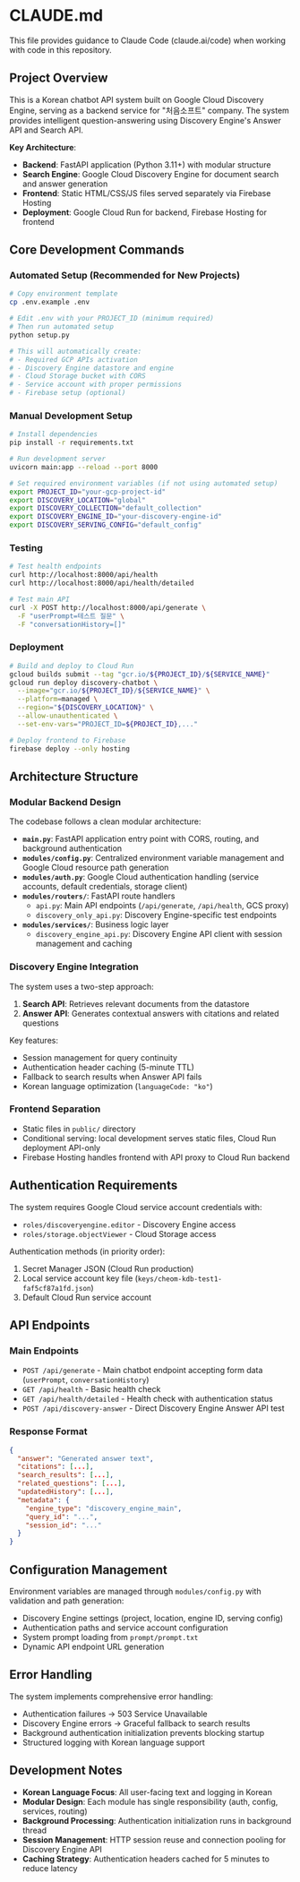 # CLAUDE.md

This file provides guidance to Claude Code (claude.ai/code) when working with code in this repository.

## Project Overview

This is a Korean chatbot API system built on Google Cloud Discovery Engine, serving as a backend service for "처음소프트" company. The system provides intelligent question-answering using Discovery Engine's Answer API and Search API.

**Key Architecture**:
- **Backend**: FastAPI application (Python 3.11+) with modular structure
- **Search Engine**: Google Cloud Discovery Engine for document search and answer generation
- **Frontend**: Static HTML/CSS/JS files served separately via Firebase Hosting
- **Deployment**: Google Cloud Run for backend, Firebase Hosting for frontend

## Core Development Commands

### Automated Setup (Recommended for New Projects)
```bash
# Copy environment template
cp .env.example .env

# Edit .env with your PROJECT_ID (minimum required)
# Then run automated setup
python setup.py

# This will automatically create:
# - Required GCP APIs activation
# - Discovery Engine datastore and engine
# - Cloud Storage bucket with CORS
# - Service account with proper permissions
# - Firebase setup (optional)
```

### Manual Development Setup
```bash
# Install dependencies
pip install -r requirements.txt

# Run development server
uvicorn main:app --reload --port 8000

# Set required environment variables (if not using automated setup)
export PROJECT_ID="your-gcp-project-id"
export DISCOVERY_LOCATION="global"
export DISCOVERY_COLLECTION="default_collection"
export DISCOVERY_ENGINE_ID="your-discovery-engine-id"
export DISCOVERY_SERVING_CONFIG="default_config"
```

### Testing
```bash
# Test health endpoints
curl http://localhost:8000/api/health
curl http://localhost:8000/api/health/detailed

# Test main API
curl -X POST http://localhost:8000/api/generate \
  -F "userPrompt=테스트 질문" \
  -F "conversationHistory=[]"
```

### Deployment
```bash
# Build and deploy to Cloud Run
gcloud builds submit --tag "gcr.io/${PROJECT_ID}/${SERVICE_NAME}"
gcloud run deploy discovery-chatbot \
  --image="gcr.io/${PROJECT_ID}/${SERVICE_NAME}" \
  --platform=managed \
  --region="${DISCOVERY_LOCATION}" \
  --allow-unauthenticated \
  --set-env-vars="PROJECT_ID=${PROJECT_ID},..."

# Deploy frontend to Firebase
firebase deploy --only hosting
```

## Architecture Structure

### Modular Backend Design
The codebase follows a clean modular architecture:

- **`main.py`**: FastAPI application entry point with CORS, routing, and background authentication
- **`modules/config.py`**: Centralized environment variable management and Google Cloud resource path generation
- **`modules/auth.py`**: Google Cloud authentication handling (service accounts, default credentials, storage client)
- **`modules/routers/`**: FastAPI route handlers
  - `api.py`: Main API endpoints (`/api/generate`, `/api/health`, GCS proxy)
  - `discovery_only_api.py`: Discovery Engine-specific test endpoints
- **`modules/services/`**: Business logic layer
  - `discovery_engine_api.py`: Discovery Engine API client with session management and caching

### Discovery Engine Integration
The system uses a two-step approach:
1. **Search API**: Retrieves relevant documents from the datastore
2. **Answer API**: Generates contextual answers with citations and related questions

Key features:
- Session management for query continuity
- Authentication header caching (5-minute TTL)
- Fallback to search results when Answer API fails
- Korean language optimization (`languageCode: "ko"`)

### Frontend Separation
- Static files in `public/` directory
- Conditional serving: local development serves static files, Cloud Run deployment API-only
- Firebase Hosting handles frontend with API proxy to Cloud Run backend

## Authentication Requirements

The system requires Google Cloud service account credentials with:
- `roles/discoveryengine.editor` - Discovery Engine access
- `roles/storage.objectViewer` - Cloud Storage access

Authentication methods (in priority order):
1. Secret Manager JSON (Cloud Run production)
2. Local service account key file (`keys/cheom-kdb-test1-faf5cf87a1fd.json`)
3. Default Cloud Run service account

## API Endpoints

### Main Endpoints
- `POST /api/generate` - Main chatbot endpoint accepting form data (`userPrompt`, `conversationHistory`)
- `GET /api/health` - Basic health check
- `GET /api/health/detailed` - Health check with authentication status
- `POST /api/discovery-answer` - Direct Discovery Engine Answer API test

### Response Format
```json
{
  "answer": "Generated answer text",
  "citations": [...],
  "search_results": [...],
  "related_questions": [...],
  "updatedHistory": [...],
  "metadata": {
    "engine_type": "discovery_engine_main",
    "query_id": "...",
    "session_id": "..."
  }
}
```

## Configuration Management

Environment variables are managed through `modules/config.py` with validation and path generation:
- Discovery Engine settings (project, location, engine ID, serving config)
- Authentication paths and service account configuration
- System prompt loading from `prompt/prompt.txt`
- Dynamic API endpoint URL generation

## Error Handling

The system implements comprehensive error handling:
- Authentication failures → 503 Service Unavailable
- Discovery Engine errors → Graceful fallback to search results
- Background authentication initialization prevents blocking startup
- Structured logging with Korean language support

## Development Notes

- **Korean Language Focus**: All user-facing text and logging in Korean
- **Modular Design**: Each module has single responsibility (auth, config, services, routing)
- **Background Processing**: Authentication initialization runs in background thread
- **Session Management**: HTTP session reuse and connection pooling for Discovery Engine API
- **Caching Strategy**: Authentication headers cached for 5 minutes to reduce latency
